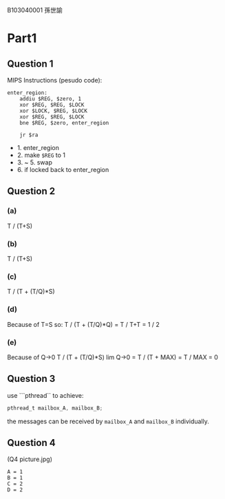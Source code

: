 B103040001 孫世諭

# Part1

## Question 1

MIPS Instructions (pesudo code):
```
enter_region:
	addiu $REG, $zero, 1
	xor $REG, $REG, $LOCK
	xor $LOCK, $REG, $LOCK
	xor $REG, $REG, $LOCK
	bne $REG, $zero, enter_region

	jr $ra
```
- 1\. enter_region
- 2\. make ```$REG``` to 1
- 3\. ~ 5. swap
- 6\. if locked back to enter_region

## Question 2

### (a)
T / (T+S)

### (b)
T / (T+S)

### (c)
T / (T + (T/Q)*S)

### (d)
Because of T=S so:
T / (T + (T/Q)*Q)
= T / T+T
= 1 / 2

### (e)
Because of Q->0
T / (T + (T/Q)*S) lim Q->0
= T / (T + MAX)
= T / MAX
= 0


## Question 3
use ```pthread`` to achieve:

```c
pthread_t mailbox_A, mailbox_B;
```
the messages can be received by ```mailbox_A``` and ```mailbox_B``` individually.
	

## Question 4

(Q4 picture.jpg)


```
A = 1
B = 1
C = 2
D = 2
```

